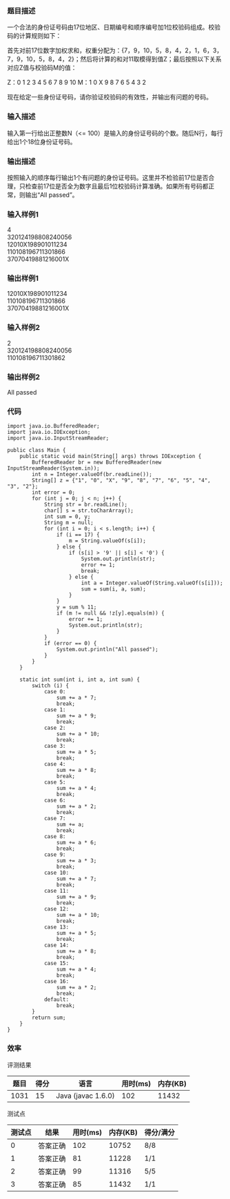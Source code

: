 ### 题目描述
一个合法的身份证号码由17位地区、日期编号和顺序编号加1位校验码组成。校验码的计算规则如下：

首先对前17位数字加权求和，权重分配为：{7，9，10，5，8，4，2，1，6，3，7，9，10，5，8，4，2}；然后将计算的和对11取模得到值Z；最后按照以下关系对应Z值与校验码M的值：

Z：0 1 2 3 4 5 6 7 8 9 10
M：1 0 X 9 8 7 6 5 4 3 2

现在给定一些身份证号码，请你验证校验码的有效性，并输出有问题的号码。

### 输入描述
输入第一行给出正整数N（<= 100）是输入的身份证号码的个数。随后N行，每行给出1个18位身份证号码。

### 输出描述
按照输入的顺序每行输出1个有问题的身份证号码。这里并不检验前17位是否合理，只检查前17位是否全为数字且最后1位校验码计算准确。如果所有号码都正常，则输出“All passed”。

### 输入样例1

4<br/>
320124198808240056<br/>
12010X198901011234<br/>
110108196711301866<br/>
37070419881216001X

### 输出样例1

12010X198901011234<br/>
110108196711301866<br/>
37070419881216001X

### 输入样例2

2<br/>
320124198808240056<br/>
110108196711301862

### 输出样例2

All passed
	
### 代码

    import java.io.BufferedReader;
    import java.io.IOException;
    import java.io.InputStreamReader;

    public class Main {
        public static void main(String[] args) throws IOException {
            BufferedReader br = new BufferedReader(new InputStreamReader(System.in));
            int n = Integer.valueOf(br.readLine());
            String[] z = {"1", "0", "X", "9", "8", "7", "6", "5", "4", "3", "2"};
            int error = 0;
            for (int j = 0; j < n; j++) {
                String str = br.readLine();
                char[] s = str.toCharArray();
                int sum = 0, y;
                String m = null;
                for (int i = 0; i < s.length; i++) {
                    if (i == 17) {
                        m = String.valueOf(s[i]);
                    } else {
                        if (s[i] > '9' || s[i] < '0') {
                            System.out.println(str);
                            error += 1;
                            break;
                        } else {
                            int a = Integer.valueOf(String.valueOf(s[i]));
                            sum = sum(i, a, sum);
                        }
                    }
                    y = sum % 11;
                    if (m != null && !z[y].equals(m)) {
                        error += 1;
                        System.out.println(str);
                    }
                }
                if (error == 0) {
                    System.out.println("All passed");
                }
            }
        }

        static int sum(int i, int a, int sum) {
            switch (i) {
                case 0:
                    sum += a * 7;
                    break;
                case 1:
                    sum += a * 9;
                    break;
                case 2:
                    sum += a * 10;
                    break;
                case 3:
                    sum += a * 5;
                    break;
                case 4:
                    sum += a * 8;
                    break;
                case 5:
                    sum += a * 4;
                    break;
                case 6:
                    sum += a * 2;
                    break;
                case 7:
                    sum += a;
                    break;
                case 8:
                    sum += a * 6;
                    break;
                case 9:
                    sum += a * 3;
                    break;
                case 10:
                    sum += a * 7;
                    break;
                case 11:
                    sum += a * 9;
                    break;
                case 12:
                    sum += a * 10;
                    break;
                case 13:
                    sum += a * 5;
                    break;
                case 14:
                    sum += a * 8;
                    break;
                case 15:
                    sum += a * 4;
                    break;
                case 16:
                    sum += a * 2;
                    break;
                default:
                    break;
            }
            return sum;
        }
    }
	
    
### 效率

评测结果

|题目|得分|语言|用时(ms)|内存(KB)|
|-----|-----|-----|-----|-----|
|1031|15|Java (javac 1.6.0)|102|11432|

测试点

|测试点|结果|用时(ms)|内存(KB)|得分/满分|
|-----|-----|-----|-----|-----|
|0|答案正确|102|10752|8/8|
|1|答案正确|81|11228|1/1|
|2|答案正确|99|11316|5/5|
|3|答案正确|85|11432|1/1|
